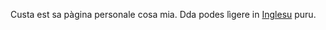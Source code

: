 Custa est sa pàgina personale cosa mia. Dda podes lìgere in [Inglesu](https://github.com/fragrussu/fragrussu.github.io/blob/master/README.md) puru.
